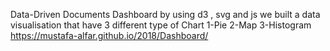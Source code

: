 Data-Driven Documents Dashboard
by using d3 , svg and js we built a data visualisation that have 3 different type of Chart
1-Pie 2-Map 3-Histogram
https://mustafa-alfar.github.io/2018/Dashboard/
